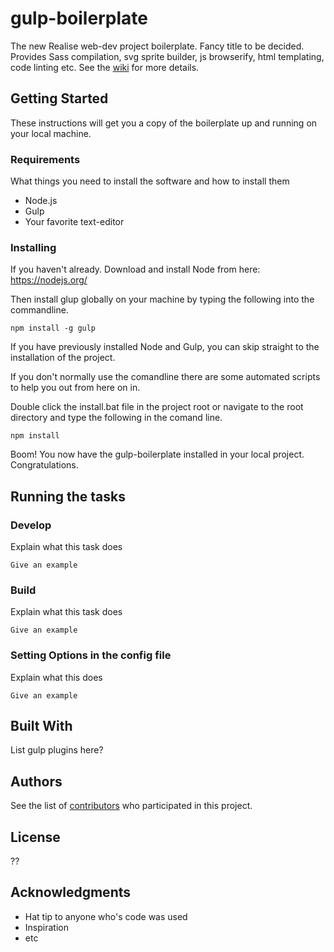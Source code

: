 # gulp-boilerplate

The new Realise web-dev project boilerplate.  Fancy title to be decided.  Provides Sass compilation, svg sprite builder, js browserify, html templating, code linting etc.  See the [wiki](https://github.com/realise-labs/gulp-boilerplate/wiki) for more details.

## Getting Started

These instructions will get you a copy of the boilerplate up and running on your local machine.

### Requirements

What things you need to install the software and how to install them


* Node.js
* Gulp
* Your favorite text-editor


### Installing

If you haven't already.  Download and install Node from here: https://nodejs.org/

Then install glup globally on your machine by typing the following into the commandline. 

```
npm install -g gulp
```

If you have previously installed Node and Gulp, you can skip straight to the installation of the project. 

If you don't normally use the comandline there are some automated scripts to help you out from here on in.

Double click the install.bat file in the project root or  navigate to the root directory and type the following in the comand line.

```
npm install
```

Boom!  You now have the gulp-boilerplate installed in your local project.  Congratulations. 

## Running the tasks

### Develop

Explain what this task does

```
Give an example
```

### Build

Explain what this task does

```
Give an example
```

### Setting Options in the config file

Explain what this does

```
Give an example
```

## Built With

List gulp plugins here? 



## Authors

See the list of [contributors](https://github.com/realise-labs/gulp-boilerplate/contributors) who participated in this project.

## License

??

## Acknowledgments

* Hat tip to anyone who's code was used
* Inspiration
* etc
